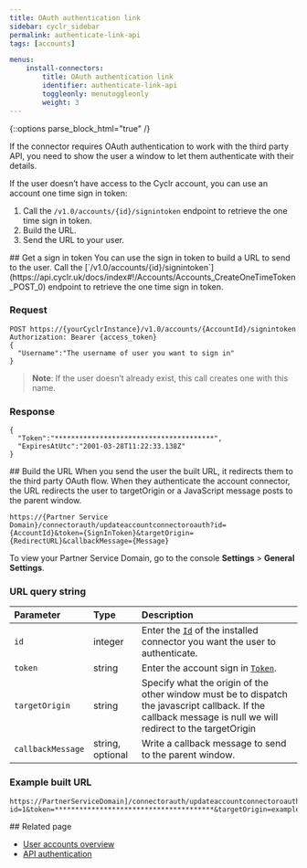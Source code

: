```yaml
---
title: OAuth authentication link
sidebar: cyclr_sidebar
permalink: authenticate-link-api
tags: [accounts]

menus:
    install-connectors:
        title: OAuth authentication link
        identifier: authenticate-link-api
        toggleonly: menutoggleonly
        weight: 3
---
```

{::options parse_block_html="true" /}
<section class="card">
If the connector requires OAuth authentication to work with the third party API, you need to show the user a window to let them authenticate with their details.

If the user doesn’t have access to the Cyclr account, you can use an account one time sign in token:

1.  Call the `/v1.0/accounts/{id}/signintoken` endpoint to retrieve the one time sign in token.
2.  Build the URL.
3.  Send the URL to your user.


</section>
<section class="card">
## Get a sign in token
You can use the sign in token to build a URL to send to the user. Call the [`/v1.0/accounts/{id}/signintoken`](https://api.cyclr.uk/docs/index#!/Accounts/Accounts_CreateOneTimeToken_POST_0) endpoint to retrieve the one time sign in token.

### Request
```
POST https://{yourCyclrInstance}/v1.0/accounts/{AccountId}/signintoken
Authorization: Bearer {access_token}
{
  "Username":"The username of user you want to sign in"
}
```
>  **Note**: If the user doesn’t already exist, this call creates one with this name.

### Response
```
{
  "Token":"***************************************",
  "ExpiresAtUtc":"2001-03-28T11:22:33.138Z"
}
```


</section>
<section class="card">
## Build the URL
When you send the user the built URL, it redirects them to the third party OAuth flow. When they authenticate the account connector, the URL redirects the user to targetOrigin or a JavaScript message posts to the parent window.

```
https://{Partner Service Domain}/connectorauth/updateaccountconnectoroauth?id={AccountId}&token={SignInToken}&targetOrigin={RedirectURL}&callbackMessage={Message}
```
To view your Partner Service Domain, go to the console **Settings** > **General Settings**.

### URL query string

| **Parameter** | **Type** | **Description** |
|:---|:---|:---|
| `id` | integer | Enter the [`Id`](install-connector-api#example-response) of the installed connector you want the user to authenticate.  |
| `token` | string | Enter the account sign in [`Token`](#response). |
| `targetOrigin` | string | Specify what the origin of the other window must be to dispatch the javascript callback. If the callback message is null we will redirect to the targetOrigin |
| `callbackMessage` | string, optional | Write a callback message to send to the parent window. |

### Example built URL
```
https://PartnerServiceDomain]/connectorauth/updateaccountconnectoroauth?id=1&token=***************************************&targetOrigin=example.com&callbackMessage=done
```

</section>
<section class="card">
## Related page

*  [User accounts overview](overview-new-account)
*  [API authentication](cyclr-api-authentication)
</section>
